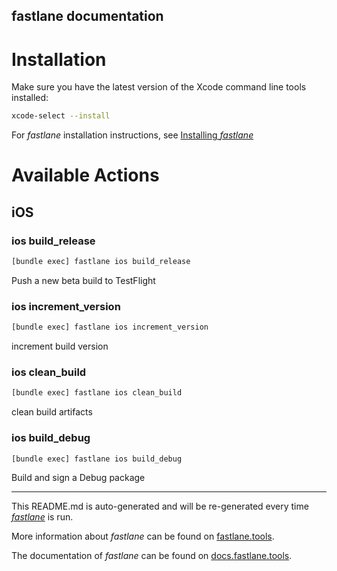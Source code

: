 fastlane documentation
----

# Installation

Make sure you have the latest version of the Xcode command line tools installed:

```sh
xcode-select --install
```

For _fastlane_ installation instructions, see [Installing _fastlane_](https://docs.fastlane.tools/#installing-fastlane)

# Available Actions

## iOS

### ios build_release

```sh
[bundle exec] fastlane ios build_release
```

Push a new beta build to TestFlight

### ios increment_version

```sh
[bundle exec] fastlane ios increment_version
```

increment build version

### ios clean_build

```sh
[bundle exec] fastlane ios clean_build
```

clean build artifacts

### ios build_debug

```sh
[bundle exec] fastlane ios build_debug
```

Build and sign a Debug package

----

This README.md is auto-generated and will be re-generated every time [_fastlane_](https://fastlane.tools) is run.

More information about _fastlane_ can be found on [fastlane.tools](https://fastlane.tools).

The documentation of _fastlane_ can be found on [docs.fastlane.tools](https://docs.fastlane.tools).
